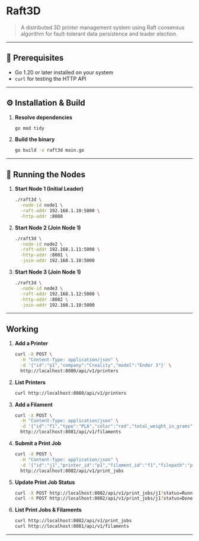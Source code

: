 # Raft3D

> A distributed 3D printer management system using Raft consensus algorithm for fault-tolerant data persistence and leader election.

---

## 🔧 Prerequisites

- Go 1.20 or later installed on your system
- `curl` for testing the HTTP API

---

## ⚙️ Installation & Build

1. **Resolve dependencies**

   ```bash
   go mod tidy
   ```

2. **Build the binary**

   ```bash
   go build -o raft3d main.go
   ```

---

## 🏃 Running the Nodes

1. **Start Node 1 (Initial Leader)**

   ```bash
   ./raft3d \
     -node-id node1 \
     -raft-addr 192.168.1.10:5000 \
     -http-addr :8080
   ```

2. **Start Node 2 (Join Node 1)**

   ```bash
   ./raft3d \
     -node-id node2 \
     -raft-addr 192.168.1.11:5000 \
     -http-addr :8081 \
     -join-addr 192.168.1.10:5000
   ```

3. **Start Node 3 (Join Node 1)**

   ```bash
   ./raft3d \
     -node-id node3 \
     -raft-addr 192.168.1.12:5000 \
     -http-addr :8082 \
     -join-addr 192.168.1.10:5000
   ```
---

## Working

1. **Add a Printer**

   ```bash
   curl -X POST \
     -H "Content-Type: application/json" \
     -d '{"id":"p1","company":"Creality","model":"Ender 3"}' \
     http://localhost:8080/api/v1/printers
   ```

2. **List Printers**

   ```bash
   curl http://localhost:8080/api/v1/printers
   ```

3. **Add a Filament**

   ```bash
   curl -X POST \
     -H "Content-Type: application/json" \
     -d '{"id":"f1","type":"PLA","color":"red","total_weight_in_grams":1000,"remaining_weight_in_grams":1000}' \
     http://localhost:8081/api/v1/filaments
   ```

4. **Submit a Print Job**

   ```bash
   curl -X POST \
     -H "Content-Type: application/json" \
     -d '{"id":"j1","printer_id":"p1","filament_id":"f1","filepath":"prints/test.gcode","print_weight_in_grams":50}' \
     http://localhost:8082/api/v1/print_jobs
   ```

5. **Update Print Job Status**

   ```bash
   curl -X POST http://localhost:8082/api/v1/print_jobs/j1?status=Running
   curl -X POST http://localhost:8082/api/v1/print_jobs/j1?status=Done
   ```

6. **List Print Jobs & Filaments**

   ```bash
   curl http://localhost:8082/api/v1/print_jobs
   curl http://localhost:8081/api/v1/filaments
   ```

---
